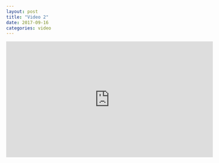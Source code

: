 ```yaml
---
layout: post
title: "Video 2"
date: 2017-09-16
categories: video
---
```

<link href="/css/posts.css" type="text/css" rel="stylesheet">
<link href="/css/videos.css" type="text/css" rel="stylesheet">
<div class="media">
    <div class="videoWrapper">
        <iframe width="560" height="315" src="https://www.youtube.com/embed/E2xSs4PF7lY" frameborder="0" allowfullscreen></iframe>
    </div>
</div>

